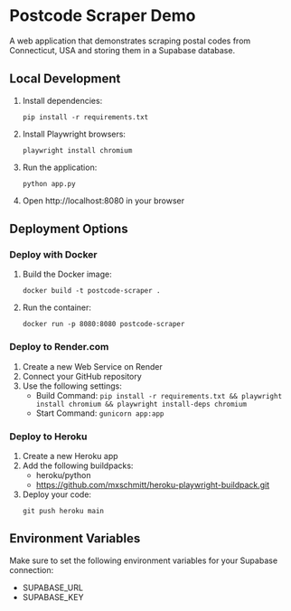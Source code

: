 # Postcode Scraper Demo

A web application that demonstrates scraping postal codes from Connecticut, USA and storing them in a Supabase database.

## Local Development

1. Install dependencies:
   ```
   pip install -r requirements.txt
   ```

2. Install Playwright browsers:
   ```
   playwright install chromium
   ```

3. Run the application:
   ```
   python app.py
   ```

4. Open http://localhost:8080 in your browser

## Deployment Options

### Deploy with Docker

1. Build the Docker image:
   ```
   docker build -t postcode-scraper .
   ```

2. Run the container:
   ```
   docker run -p 8080:8080 postcode-scraper
   ```

### Deploy to Render.com

1. Create a new Web Service on Render
2. Connect your GitHub repository
3. Use the following settings:
   - Build Command: `pip install -r requirements.txt && playwright install chromium && playwright install-deps chromium`
   - Start Command: `gunicorn app:app`

### Deploy to Heroku

1. Create a new Heroku app
2. Add the following buildpacks:
   - heroku/python
   - https://github.com/mxschmitt/heroku-playwright-buildpack.git
3. Deploy your code:
   ```
   git push heroku main
   ```

## Environment Variables

Make sure to set the following environment variables for your Supabase connection:
- SUPABASE_URL
- SUPABASE_KEY
